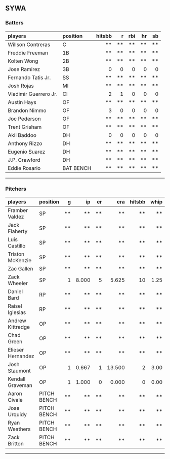 ## SYWA

### Batters

 
|players               |position  | hitsbb|  r| rbi| hr| sb| 
|:---------------------|:---------|------:|--:|---:|--:|--:| 
|Willson Contreras     |C         |     **| **|  **| **| **| 
|Freddie Freeman       |1B        |     **| **|  **| **| **| 
|Kolten Wong           |2B        |     **| **|  **| **| **| 
|Jose Ramirez          |3B        |      0|  0|   0|  0|  0| 
|Fernando Tatis Jr.    |SS        |     **| **|  **| **| **| 
|Josh Rojas            |MI        |     **| **|  **| **| **| 
|Vladimir Guerrero Jr. |CI        |      2|  1|   0|  0|  0| 
|Austin Hays           |OF        |     **| **|  **| **| **| 
|Brandon Nimmo         |OF        |      3|  0|   0|  0|  0| 
|Joc Pederson          |OF        |     **| **|  **| **| **| 
|Trent Grisham         |OF        |     **| **|  **| **| **| 
|Akil Baddoo           |DH        |      0|  0|   0|  0|  0| 
|Anthony Rizzo         |DH        |     **| **|  **| **| **| 
|Eugenio Suarez        |DH        |     **| **|  **| **| **| 
|J.P. Crawford         |DH        |     **| **|  **| **| **| 
|Eddie Rosario         |BAT BENCH |     **| **|  **| **| **| 


* * *

### Pitchers

 
|players           |position    |  g|    ip| er|    era| hitsbb| whip| so|  w| sv| 
|:-----------------|:-----------|--:|-----:|--:|------:|------:|----:|--:|--:|--:| 
|Framber Valdez    |SP          | **|    **| **|     **|     **|   **| **| **| **| 
|Jack Flaherty     |SP          | **|    **| **|     **|     **|   **| **| **| **| 
|Luis Castillo     |SP          | **|    **| **|     **|     **|   **| **| **| **| 
|Triston McKenzie  |SP          | **|    **| **|     **|     **|   **| **| **| **| 
|Zac Gallen        |SP          | **|    **| **|     **|     **|   **| **| **| **| 
|Zack Wheeler      |SP          |  1| 8.000|  5|  5.625|     10| 1.25| 10|  0|  0| 
|Daniel Bard       |RP          | **|    **| **|     **|     **|   **| **| **| **| 
|Raisel Iglesias   |RP          | **|    **| **|     **|     **|   **| **| **| **| 
|Andrew Kittredge  |OP          | **|    **| **|     **|     **|   **| **| **| **| 
|Chad Green        |OP          | **|    **| **|     **|     **|   **| **| **| **| 
|Elieser Hernandez |OP          | **|    **| **|     **|     **|   **| **| **| **| 
|Josh Staumont     |OP          |  1| 0.667|  1| 13.500|      2| 3.00|  1|  0|  0| 
|Kendall Graveman  |OP          |  1| 1.000|  0|  0.000|      0| 0.00|  1|  1|  0| 
|Aaron Civale      |PITCH BENCH | **|    **| **|     **|     **|   **| **| **| **| 
|Jose Urquidy      |PITCH BENCH | **|    **| **|     **|     **|   **| **| **| **| 
|Ryan Weathers     |PITCH BENCH | **|    **| **|     **|     **|   **| **| **| **| 
|Zack Britton      |PITCH BENCH | **|    **| **|     **|     **|   **| **| **| **| 


* * *



